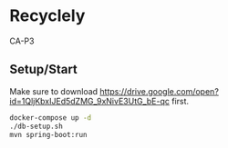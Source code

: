 # Recyclely
CA-P3

## Setup/Start
Make sure to download https://drive.google.com/open?id=1QljKbxIJEd5dZMG_9xNivE3UtG_bE-qc first.

```bash
docker-compose up -d
./db-setup.sh
mvn spring-boot:run
```
